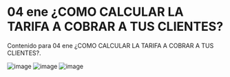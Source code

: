 # 04 ene  ¿COMO CALCULAR LA TARIFA A COBRAR A TUS CLIENTES?

Contenido para 04 ene  ¿COMO CALCULAR LA TARIFA A COBRAR A TUS CLIENTES?.

![image](https://github.com/user-attachments/assets/6a467130-0ded-4b1a-841f-46276e505246)
![image](https://github.com/user-attachments/assets/f9df2fa0-0269-4c8f-98a9-d4ba560f0933)
![image](https://github.com/user-attachments/assets/af41802b-777f-425f-9de1-66dcfe877301)
